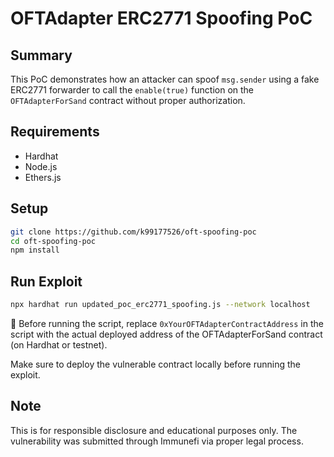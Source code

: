 
# OFTAdapter ERC2771 Spoofing PoC

## Summary
This PoC demonstrates how an attacker can spoof `msg.sender` using a fake ERC2771 forwarder
to call the `enable(true)` function on the `OFTAdapterForSand` contract without proper authorization.

## Requirements
- Hardhat
- Node.js
- Ethers.js

## Setup

```bash
git clone https://github.com/k99177526/oft-spoofing-poc
cd oft-spoofing-poc
npm install
```

## Run Exploit

```bash
npx hardhat run updated_poc_erc2771_spoofing.js --network localhost
```

🔧 Before running the script, replace `0xYourOFTAdapterContractAddress` in the script
with the actual deployed address of the OFTAdapterForSand contract (on Hardhat or testnet).

Make sure to deploy the vulnerable contract locally before running the exploit.

## Note
This is for responsible disclosure and educational purposes only.
The vulnerability was submitted through Immunefi via proper legal process.
